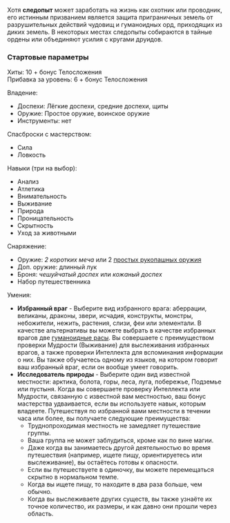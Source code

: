 Хотя **следопыт** может заработать на жизнь как охотник или проводник, его истинным призванием является защита приграничных земель от разрушительных действий чудовищ и гуманоидных орд, приходящих из диких земель. В некоторых местах следопыты собираются в тайные ордены или объединяют усилия с кругами друидов.

### Стартовые параметры
Хиты: 10 + бонус Телосложения<br>
Прибавка за уровень: 6 + бонус Телосложения

Владение:
- Доспехи: Лёгкие доспехи, средние доспехи, щиты
- Оружие: Простое оружие, воинское оружие
- Инструменты: нет

Спасброски с мастерством:
- Сила
- Ловкость

Навыки (три на выбор):
- Анализ
- Атлетика
- Внимательность
- Выживание
- Природа
- Проницательность
- Скрытность
- Уход за животными

Снаряжение:
- Оружие: *2 коротких меча* или 2 [простых рукопашных оружия](<../Владение оружием.md>)
- Доп. оружие: длинный лук
- Броня: *чешуйчатый доспех* или *кожаный доспех*
- Набор путешественника

Умения:
- **Избранный враг** - Выберите вид избранного врага: аберрации, великаны, драконы, звери, исчадия, конструкты, монстры, небожители, нежить, растения, слизи, феи или элементали. В качестве альтернативы вы можете выбрать в качестве избранных врагов две [гуманоидные расы](../Расы.md). Вы совершаете с преимуществом проверки Мудрости (Выживание) для выслеживания избранных врагов, а также проверки Интеллекта для вспоминания информации о них. Вы также обучаетесь одному из языков, на котором говорит ваш избранный враг, если он вообще умеет говорить.
- **Исследователь природы** - Выберите один вид известной местности: арктика, болота, горы, леса, луга, побережье, Подземье или пустыня. Когда вы совершаете проверку Интеллекта или Мудрости, связанную с известной вам местностью, ваш бонус мастерства удваивается, если вы используете навык, которым владеете. Путешествуя по избранной вами местности в течении часа или более, вы получаете следующие преимущества: 
	- Труднопроходимая местность не замедляет путешествие группы. 
	- Ваша группа не может заблудиться, кроме как по вине магии. 
	- Даже когда вы занимаетесь другой деятельностью во время путешествия (например, ищете пищу, ориентируетесь или выслеживание), вы остаётесь готовы к опасности. 
	- Если вы путешествуете в одиночку, вы можете перемещаться скрытно в нормальном темпе. 
	- Когда вы ищете пищу, то находите в два раза больше, чем обычно. 
	- Когда вы выслеживаете других существ, вы также узнаёте их точное количество, их размеры, и как давно они прошли через область.